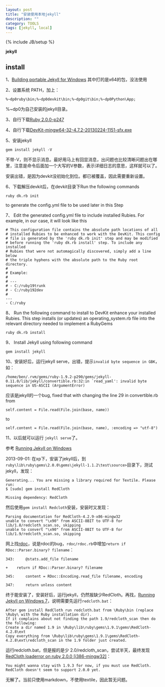 ```yaml
---
layout: post
title: "安装使用本地jekyll"
description: ""
category: TOOLS
tags: [jekyll, local]
---
```

{% include JB/setup %}

**jekyll** 

## install ##

1、[Building portable Jekyll for Windows](http://www.madhur.co.in/blog/2013/07/20/buildportablejekyll.html)
其中打的是x64的包，没法使用

2、设置系统 PATH，加上：

    %~dp0ruby\bin;%~dp0devkit\bin;%~dp0git\bin;%~dp0Python\App;

%~dp0为自己安装的jekyll目录。

3、自行下载[Ruby 2.0.0-p247](http://dl.bintray.com/oneclick/rubyinstaller/ruby-2.0.0-p247-i386-mingw32.7z?direct)

4、自行下载[DevKit-mingw64-32-4.7.2-20130224-1151-sfx.exe](http://rubyforge.org/frs/download.php/76805/DevKit-mingw64-32-4.7.2-20130224-1151-sfx.exe)

5、安装jekyll

    gem install jekyll -V

不带-V，则不显示消息。最好用马上有回显消息，出问题也比较清晰问题出在哪里，注意是命令后面加一个大写的V参数，表示详细日志的意思，这样就可以了。

安装出错，是因为devkit没初始化到位。都已被覆盖，因此需要重新设置。

6、下载解压devkit后，在devkit目录下Run the following commands

    ruby dk.rb init

to generate the config.yml file to be used later in this Step

7、 Edit the generated config.yml file to include installed Rubies. For example, in our case, it will look like this

    # This configuration file contains the absolute path locations of all
    # installed Rubies to be enhanced to work with the DevKit. This config
    # file is generated by the 'ruby dk.rb init' step and may be modified
    # before running the 'ruby dk.rb install' step. To include any installed
    # Rubies that were not automagically discovered, simply add a line below
    # the triple hyphens with the absolute path to the Ruby root directory.
    #
    # Example:
    #
    # ---
    # - C:/ruby19trunk
    # - C:/ruby192dev
    #
    ---
    - C:/ruby

8、 Run the following command to install to DevKit enhance your installed Rubies. This step installs (or updates) an operating_system.rb file into the relevant directory needed to implement a RubyGems

    ruby dk.rb install

9、 Install Jekyll using following command

    gem install jekyll

10、安装好后，运行jekyll serve，出错，提示`invalid byte sequence in GBK`，如：

    /home/ben/.rvm/gems/ruby-1.9.2-p290/gems/jekyll-0.11.0/lib/jekyll/convertible.rb:32:in `read_yaml': invalid byte sequence in US-ASCII (ArgumentError)

应该是jekyll的一个bug, fixed that with changing the line 29 in convertible.rb from

    self.content = File.read(File.join(base, name))

to

    self.content = File.read(File.join(base, name), :encoding => "utf-8")

11、以后就可以运行 `jekyll serve`了。

参考 [Running Jekyll on Windows](http://www.madhur.co.in/blog/2011/09/01/runningjekyllwindows.html)


2013-09-01: 在xp下，安装了jekyll后，到`ruby\lib\ruby\gems\2.0.0\gems\jekyll-1.1.2\test\source>`目录下，测试jekyll，发现：

    Generating... You are missing a library required for Textile. Please run:
    $ [sudo] gem install RedCloth

    Missing dependency: RedCloth

然后使用`gem install Redcloth`安装，安装时又发现：

    Parsing documentation for RedCloth-4.2.9-x86-mingw32
    unable to convert "\x90" from ASCII-8BIT to UTF-8 for lib/1.8/redcloth_scan.so, skipping
    unable to convert "\x90" from ASCII-8BIT to UTF-8 for lib/1.9/redcloth_scan.so, skipping

网上找[rdoc](https://github.com/rdoc/rdoc/commit/ceb81dd11911fb8a1f7342f5710f6afdd2036fc7)，说是rdoc的bug，`rdoc/rdoc.rb`中增加`return if RDoc::Parser.binary? filename`：

    343:     @stats.add_file filename
 
    +    return if RDoc::Parser.binary? filename

    345:     content = RDoc::Encoding.read_file filename, encoding
 
    347:     return unless content

终于能安装了，安装好后，运行jekyll，仍然报缺少RedCloth。再找，[Running Jekyll on Windows 7](http://stackoverflow.com/questions/7236269/running-jekyll-on-windows-7)，说明需要先运行`redcloth.bat`：

    After gem install RedCloth run redcloth.bat from \Ruby\bin (replace \Ruby\ with the Ruby installation dir).
    If it complains about not finding the path 1.9/redcloth_scan then do the following:
    Create a dir named 1.9 in \Ruby\lib\ruby\gems\1.9.1\gems\RedCloth-4.2.8\ext
    Copy everything from \Ruby\lib\ruby\gems\1.9.1\gems\RedCloth-4.2.8\ext\redcloth_scan in the 1.9 folder just created.

运行redcloth.bat，但是报的是少 2.0/redcloth_scan，尝试半天，最终发现 [RedCloth loaderror on ruby 2.0.0 [i386-mingw32]](http://stackoverflow.com/questions/17682753/redcloth-loaderror-on-ruby-2-0-0-i386-mingw32)：

    You might wanna stay with 1.9.3 for now, if you must use RedCloth.
    RedCloth doesn't seem to support 2.0.0 yet.

无解了。当前只使用markdown，不使用textile，因此暂无问题。

